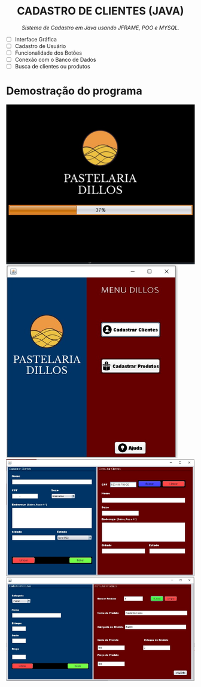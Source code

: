 <h1 align= "center">CADASTRO DE CLIENTES (JAVA)</h1>
<p align= "center"><i>Sistema de Cadastro em Java usando JFRAME, POO e MYSQL.</p></i>



- [ ] Interface Gráfica
- [ ] Cadastro de Usuário
- [ ] Funcionalidade dos Botões
- [ ] Conexão com o Banco de Dados
- [ ] Busca de clientes ou produtos 

# Demostração do programa
![Tela de carregamento](https://raw.githubusercontent.com/matheusoliveira3/CadastroClientesAPP/main/images/Tela%20de%20carregamento.png)
![Tela de menu](https://raw.githubusercontent.com/matheusoliveira3/CadastroClientesAPP/main/images/Tela%20de%20menu.png)
![Tela de cadastro de clientes](https://raw.githubusercontent.com/matheusoliveira3/CadastroClientesAPP/main/images/Tela%20de%20cadastro%20de%20clientes.png)
![Tela de cadastro de produtos](https://raw.githubusercontent.com/matheusoliveira3/CadastroClientesAPP/main/images/Tela%20de%20cadastro%20de%20produtos.png)
